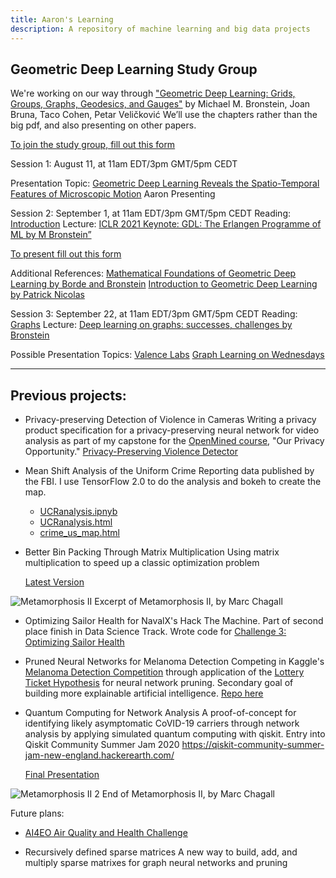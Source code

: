 ```yaml
---
title: Aaron's Learning
description: A repository of machine learning and big data projects
---
```


## Geometric Deep Learning Study Group
We're working on our way through ["Geometric Deep Learning: Grids, Groups, Graphs, Geodesics, and Gauges"](https://geometricdeeplearning.com/book/)
by Michael M. Bronstein, Joan Bruna, Taco Cohen, Petar Veličković
We’ll use the chapters rather than the big pdf, and also presenting on other papers.

[To join the study group, fill out this form](https://docs.google.com/forms/d/e/1FAIpQLSe6T7KujHbJBLQaDSMcnaCFrfvKjDLrtH8CSZVWVr6G4HedNg/viewform?usp=header)

Session 1: August 11, at 11am EDT/3pm GMT/5pm CEDT

Presentation Topic: [Geometric Deep Learning Reveals the Spatio-Temporal Features of Microscopic Motion](https://www.nature.com/articles/s42256-022-00595-0)
Aaron Presenting

Session 2: September 1, at 11am EDT/3pm GMT/5pm CEDT
Reading: [Introduction](https://geometricdeeplearning.com/book/introduction.html) 
Lecture: [ICLR 2021 Keynote: GDL: The Erlangen Programme of ML by M Bronstein”](https://www.youtube.com/watch?v=w6Pw4MOzMuo) 

[To present fill out this form](https://docs.google.com/forms/d/e/1FAIpQLSfjuvRWuHfQ9M11uz9PUnq_3j_trOAcTyDG2a5yPoMvMWgfLQ/viewform?usp=header)

Additional References:
[Mathematical Foundations of Geometric Deep Learning by Borde and Bronstein](https://www.arxiv.org/abs/2508.02723)
[Introduction to Geometric Deep Learning by Patrick Nicolas](https://patricknicolas.substack.com/p/introduction-to-geometric-deep-learning)

Session 3: September 22, at 11am EDT/3pm GMT/5pm CEDT
Reading: [Graphs](​​https://geometricdeeplearning.com/book/graphs.html)
Lecture: [Deep learning on graphs: successes, challenges by Bronstein](https://www.youtube.com/watch?v=PLGcx65MhCc)

Possible Presentation Topics:
[Valence Labs](https://portal.valencelabs.com)
[Graph Learning on Wednesdays](https://sites.google.com/view/graph-learning-on-weds)

***

## Previous projects:

- Privacy-preserving Detection of Violence in Cameras
Writing a privacy product specification for a privacy-preserving neural network for video analysis as part of my capstone for the [OpenMined course](https://courses.openmined.org/courses), "Our Privacy Opportunity." 
  [Privacy-Preserving Violence Detector](https://github.com/ARMargolis/priv_violence_detector/blob/main/README.md)
    
- Mean Shift Analysis of the Uniform Crime Reporting data published by the FBI.
I use TensorFlow 2.0 to do the analysis and bokeh to create the map.
  - [UCRanalysis.ipnyb](/crime_analysis/UCRanalysis.ipnyb)
  - [UCRanalysis.html](/crime_analysis/UCRanalysis.html)
  - [crime_us_map.html](/crime_analysis/crime_us_map.html)
  
- Better Bin Packing Through Matrix Multiplication
Using matrix multiplication to speed up a classic optimization problem

  [Latest Version](https://github.com/ARMargolis/matrix_bin_packing)

![Metamorphosis II](Metamorphosis_IIexcerpt1.png)
Excerpt of Metamorphosis II, by Marc Chagall

- Optimizing Sailor Health for NavalX's Hack The Machine.
Part of second place finish in Data Science Track. Wrote code for [Challenge 3: Optimizing Sailor Health](https://github.com/ARMargolis/Track2_Challenges_Data/tree/main/Challenge3)


- Pruned Neural Networks for Melanoma Detection
Competing in Kaggle's [Melanoma Detection Competition](https://www.kaggle.com/c/siim-isic-melanoma-classification/data) through application of the [Lottery Ticket Hypothesis](https://arxiv.org/pdf/1803.03635.pdf) for neural network pruning.
Secondary goal of building more explainable artificial intelligence. [Repo here](https://github.com/ARMargolis/melanoma-pytorch)

- Quantum Computing for Network Analysis
A proof-of-concept for identifying likely asymptomatic CoVID-19 carriers through network analysis by applying simulated quantum computing with qiskit. Entry into Qiskit Community Summer Jam 2020 https://qiskit-community-summer-jam-new-england.hackerearth.com/

    [Final Presentation](https://github.com/ARMargolis/contact_tracer/blob/master/presentation/quantumhack.pptx)

![Metamorphosis II 2](MetamorphosisII_excerpt2.png)
End  of Metamorphosis II, by Marc Chagall

Future plans:

- [AI4EO Air Quality and Health Challenge](https://platform.ai4eo.eu/challenge/air-quality-and-health)
  
- Recursively defined sparse matrices
A new way to build, add, and multiply sparse matrixes for graph neural networks and pruning
